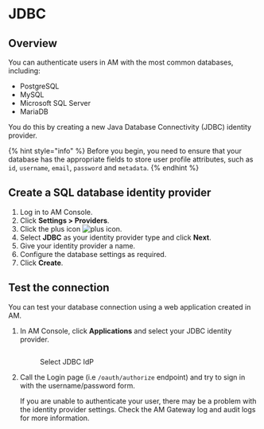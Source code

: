 # JDBC

## Overview

You can authenticate users in AM with the most common databases, including:

* PostgreSQL
* MySQL
* Microsoft SQL Server
* MariaDB

You do this by creating a new Java Database Connectivity (JDBC) identity provider.

{% hint style="info" %}
Before you begin, you need to ensure that your database has the appropriate fields to store user profile attributes, such as `id`, `username`, `email`, `password` and `metadata`.
{% endhint %}

## Create a SQL database identity provider

1. Log in to AM Console.
2. Click **Settings > Providers**.
3. Click the plus icon ![plus icon](https://docs.gravitee.io/images/icons/plus-icon.png).
4. Select **JDBC** as your identity provider type and click **Next**.
5. Give your identity provider a name.
6. Configure the database settings as required.
7. Click **Create**.

## Test the connection

You can test your database connection using a web application created in AM.

1.  In AM Console, click **Applications** and select your JDBC identity provider.



    <figure><img src="https://docs.gravitee.io/images/am/current/graviteeio-am-userguide-social-idp-list.png" alt=""><figcaption><p>Select JDBC IdP</p></figcaption></figure>
2.  Call the Login page (i.e `/oauth/authorize` endpoint) and try to sign in with the username/password form.

    If you are unable to authenticate your user, there may be a problem with the identity provider settings. Check the AM Gateway log and audit logs for more information.
